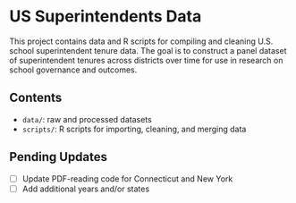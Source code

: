 # US Superintendents Data

This project contains data and R scripts for compiling and cleaning U.S. school superintendent tenure data. The goal is to construct a panel dataset of superintendent tenures across districts over time for use in research on school governance and outcomes.

## Contents

- `data/`: raw and processed datasets
- `scripts/`: R scripts for importing, cleaning, and merging data

## Pending Updates

- [ ] Update PDF-reading code for Connecticut and New York
- [ ] Add additional years and/or states